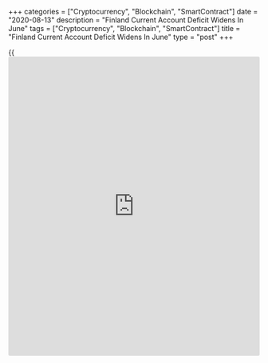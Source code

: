 +++
categories = ["Cryptocurrency", "Blockchain", "SmartContract"]
date = "2020-08-13"
description = "Finland Current Account Deficit Widens In June"
tags = ["Cryptocurrency", "Blockchain", "SmartContract"]
title = "Finland Current Account Deficit Widens In June"
type = "post"
+++

{{<iframe id="large-banner" src="https://www.bounty.group/#slide=22.0" width="100%" height="600" scrolling="no" style="border: 0px solid rgb(216, 221, 230); border-radius: 3px;">}}

Finland's current account deficit widened in June, data from Statistics
Finland showed on Thursday.

The current account deficit increased to EUR 0.417 billion in June from
EUR 0.413 billion in May

The balance of goods trade showed a surplus of EUR 304 million versus
EUR 191 million in May.

The services trade deficit narrowed to to EUR 272 million in June from
EUR 278 million in the previous month.

The primary income account was in a EUR 280 million deficit and the
secondary income account logged a shortfall of EUR 170 million.

On a 12-month moving average basis, the current account was in balance.

For comments and feedback [contact](https://www.playgroundfx.com/contact/): editorial@rtt[news](https://www.letsplayfx.com/blog/forex-news-website/).com

[Economic News][1]

 **What parts of the world are seeing the best (and worst) economic
performances lately? Click[here][2] to check out our [Econ Scorecard][2]
and find out! See up-to-the-moment [ranking](https://www.playgroundfx.com/blog/crypto-exchange-ranking/)s for the best and worst
performers in [GDP][2], [unemployment rate][3], [inflation][4] and much
more.**

   1. www.rtt[news](https://www.letsplayfx.com/blog/forex-news-website/).com/Content/EconomicNews.aspx
   2. www.rtt[news](https://www.letsplayfx.com/blog/forex-news-website/).com/economic-scorecard/world-rank/GDP/highest-performance.aspx
   3. www.rtt[news](https://www.letsplayfx.com/blog/forex-news-website/).com/economic-scorecard/world-rank/unemployment-rate/lowest-performance.aspx
   4. www.rtt[news](https://www.letsplayfx.com/blog/forex-news-website/).com/economic-scorecard/world-rank/CPI/highest-performance.aspx